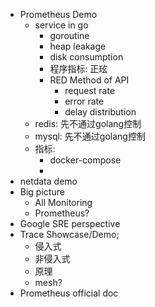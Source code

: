 
*  Prometheus Demo
    -  service in go
        +  goroutine
        +  heap leakage
        +  disk consumption
        +  程序指标: 正玹
        +  RED Method of API
            *  request rate
            *  error rate
            *  delay distribution
    -  redis: 先不通过golang控制
    -  mysql: 先不通过golang控制
    -  指标:
        +  docker-compose
        +  
*  netdata demo
*  Big picture
    -  All Monitoring
    -  Prometheus?
*  Google SRE perspective
*  Trace Showcase/Demo; 
    -  侵入式
    -  非侵入式
    -  原理
    -  mesh?
*  Prometheus official doc